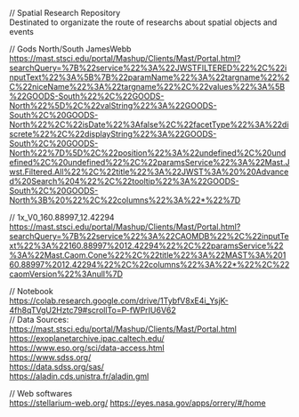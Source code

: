 // Spatial Research Repository  
Destinated to organizate the route of researchs about spatial objects and events  
  
// Gods North/South JamesWebb  
https://mast.stsci.edu/portal/Mashup/Clients/Mast/Portal.html?searchQuery=%7B%22service%22%3A%22JWSTFILTERED%22%2C%22inputText%22%3A%5B%7B%22paramName%22%3A%22targname%22%2C%22niceName%22%3A%22targname%22%2C%22values%22%3A%5B%22GOODS-South%22%2C%22GOODS-North%22%5D%2C%22valString%22%3A%22GOODS-South%2C%20GOODS-North%22%2C%22isDate%22%3Afalse%2C%22facetType%22%3A%22discrete%22%2C%22displayString%22%3A%22GOODS-South%2C%20GOODS-North%22%7D%5D%2C%22position%22%3A%22undefined%2C%20undefined%2C%20undefined%22%2C%22paramsService%22%3A%22Mast.Jwst.Filtered.All%22%2C%22title%22%3A%22JWST%3A%20%20Advanced%20Search%204%22%2C%22tooltip%22%3A%22GOODS-South%2C%20GOODS-North%3B%20%22%2C%22columns%22%3A%22*%22%7D

// 1x_V0_160.88997_12.42294  
https://mast.stsci.edu/portal/Mashup/Clients/Mast/Portal.html?searchQuery=%7B%22service%22%3A%22CAOMDB%22%2C%22inputText%22%3A%22160.88997%2012.42294%22%2C%22paramsService%22%3A%22Mast.Caom.Cone%22%2C%22title%22%3A%22MAST%3A%20160.88997%2012.42294%22%2C%22columns%22%3A%22*%22%2C%22caomVersion%22%3Anull%7D  
  
// Notebook  
https://colab.research.google.com/drive/1TybfV8xE4i_YsjK-4fh8qTVgU2Hztc79#scrollTo=P-fWPrIU6V62  
// Data Sources:  
https://mast.stsci.edu/portal/Mashup/Clients/Mast/Portal.html  
https://exoplanetarchive.ipac.caltech.edu/  
https://www.eso.org/sci/data-access.html  
https://www.sdss.org/  
https://data.sdss.org/sas/  
https://aladin.cds.unistra.fr/aladin.gml  

// Web softwares  
https://stellarium-web.org/
https://eyes.nasa.gov/apps/orrery/#/home  
